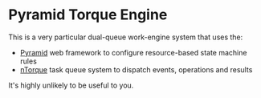 
# Pyramid Torque Engine

This is a very particular dual-queue work-engine system that uses the:

* [Pyramid][] web framework to configure resource-based state machine rules
* [nTorque][] task queue system to dispatch events, operations and results

It's highly unlikely to be useful to you.

[Pyramid]: http://docs.pylonsproject.org/projects/pyramid/en/latest/
[nTorque]: http://ntorque.com
